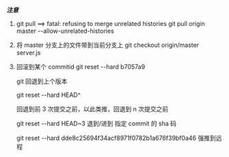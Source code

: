 **_注意_**

1. git pull ==> fatal: refusing to merge unrelated histories
   git pull origin master --allow-unrelated-histories

2. 将 master 分支上的文件带到当前分支上
   git checkout origin/master server.js

3. 回滚到某个 commitid
   git reset --hard b7057a9

    git 回退到上个版本

    git reset --hard HEAD^

    回退到前 3 次提交之前，以此类推，回退到 n 次提交之前

    git reset --hard HEAD~3
    退到/进到 指定 commit 的 sha 码

    git reset --hard dde8c25694f34acf8971f0782b1a676f39bf0a46
    强推到远程

